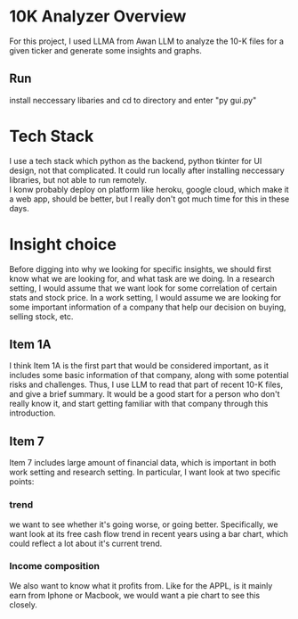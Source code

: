 # 10K Analyzer Overview
For this project, I used LLMA from Awan LLM to analyze the 10-K files for a given ticker and generate some insights and graphs. 
## Run
install neccessary libaries and cd to directory and enter "py gui.py"
# Tech Stack
I use a tech stack which python as the backend, python tkinter for UI design, not that complicated. It could run locally after installing neccessary libraries, but not able to run remotely.<br>
I konw probably deploy on platform like heroku, google cloud, which make it a web app, should be better, but I really don't got much time for this in these days.
# Insight choice
Before digging into why we looking for specific insights, we should first know what we are looking for, and what task are we doing. In a research setting, I would assume that we want look for some correlation of certain stats and stock price. In a work setting, I would assume we are looking for some important information of a company that help our decision on buying, selling stock, etc.
## Item 1A
I think Item 1A is the first part that would be considered important, as it includes some basic information of that company, along with some potential risks and challenges. Thus, I use LLM to read that part of recent 10-K files, and give a brief summary. It would be a good start for a person who don't really know it, and start getting familiar with that company through this introduction.
## Item 7
Item 7 includes large amount of financial data, which is important in both work setting and research setting. In particular, I want look at two specific points:
### trend
we want to see whether it's going worse, or going better. Specifically, we want look at its free cash flow trend in recent years using a bar chart, which could reflect a lot about it's current trend.
### Income composition
We also want to know what it profits from. Like for the APPL, is it mainly earn from Iphone or Macbook, we would want a pie chart to see this closely.

